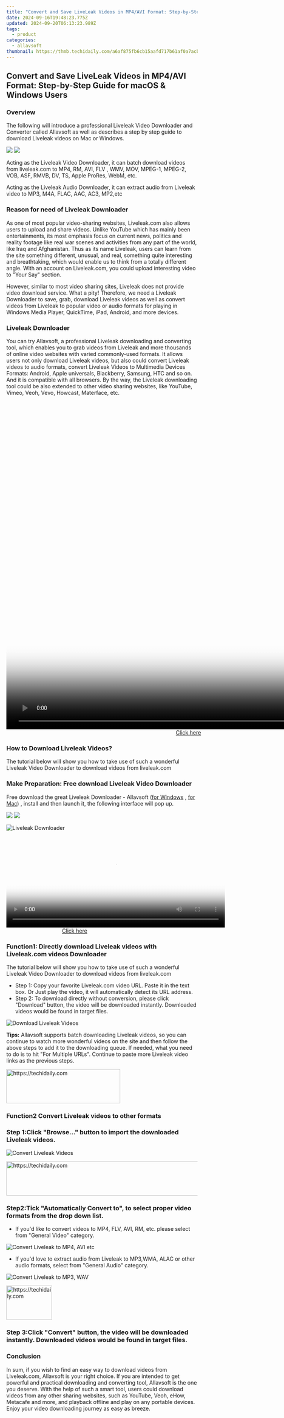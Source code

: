 ```yaml
---
title: "Convert and Save LiveLeak Videos in MP4/AVI Format: Step-by-Step Guide for macOS & Windows Users"
date: 2024-09-16T19:48:23.775Z
updated: 2024-09-20T06:13:23.989Z
tags:
  - product
categories:
  - allavsoft
thumbnail: https://thmb.techidaily.com/a6af875fb6cb15aafd717b61af0a7acb112fadf86579f433a8538feaaaa997ff.jpg
---
```


## Convert and Save LiveLeak Videos in MP4/AVI Format: Step-by-Step Guide for macOS & Windows Users

### Overview

The following will introduce a professional Liveleak Video Downloader and Converter called Allavsoft as well as describes a step by step guide to download Liveleak videos on Mac or Windows.

[![](https://www.allavsoft.com/how-to/../images/how-to/free-download-win.jpg)](https://tools.techidaily.com/allavsoft/products/) [![](https://www.allavsoft.com/how-to/../images/how-to/free-download-mac.jpg)](https://tools.techidaily.com/allavsoft/products/)

Acting as the Liveleak Video Downloader, it can batch download videos from liveleak.com to MP4, RM, AVI, FLV , WMV, MOV, MPEG-1, MPEG-2, VOB, ASF, RMVB, DV, TS, Apple ProRes, WebM, etc.

Acting as the Liveleak Audio Downloader, it can extract audio from Liveleak video to MP3, M4A, FLAC, AAC, AC3, MP2,etc

### Reason for need of Liveleak Downloader

As one of most popular video-sharing websites, Liveleak.com also allows users to upload and share videos. Unlike YouTube which has mainly been entertainments, its most emphasis focus on current news, politics and reality footage like real war scenes and activities from any part of the world, like Iraq and Afghanistan. Thus as its name Liveleak, users can learn from the site something different, unusual, and real, something quite interesting and breathtaking, which would enable us to think from a totally different angle. With an account on Liveleak.com, you could upload interesting video to "Your Say" section.

However, similar to most video sharing sites, Liveleak does not provide video download service. What a pity! Therefore, we need a Liveleak Downloader to save, grab, download Liveleak videos as well as convert videos from Liveleak to popular video or audio formats for playing in Windows Media Player, QuickTime, iPad, Android, and more devices.

### Liveleak Downloader

You can try Allavsoft, a professional Liveleak downloading and converting tool, which enables you to grab videos from Liveleak and more thousands of online video websites with varied commonly-used formats. It allows users not only download Liveleak videos, but also could convert Liveleak videos to audio formats, convert Liveleak Videos to Multimedia Devices Formats: Android, Apple universals, Blackberry, Samsung, HTC and so on. And it is compatible with all browsers. By the way, the Liveleak downloading tool could be also extended to other video sharing websites, like YouTube, Vimeo, Veoh, Vevo, Howcast, Materface, etc.

<!-- affiliate ads begin -->
<span id="701707">
					<video width="1536" height="864" style="cursor:pointer"
           poster="//a.impactradius-go.com/display-clicktoplayimage/701707.png"
           onclick="if(!this.playClicked){this.play();this.setAttribute('controls',true);this.playClicked=true;}">
	   <source src="//a.impactradius-go.com/display-ad/7443-701707">
	   <img src="//a.impactradius-go.com/display-clicktoplayimage/701707.png" style="border: none; height: 100%; width: 100%; object-fit: contain">
	</video>
	<div style="width:960px;text-align:center"><a href="javascript:window.open(decodeURIComponent('https%3A%2F%2Fappsumo.8odi.net%2Fc%2F5597632%2F701707%2F7443'), '_blank');void(0);">Click here</a></div>
</span>
<img height="0" width="0" src="https://imp.pxf.io/i/5597632/701707/7443" style="position:absolute;visibility:hidden;" border="0" />
<!-- affiliate ads end -->

### How to Download Liveleak Videos?

The tutorial below will show you how to take use of such a wonderful Liveleak Video Downloader to download videos from liveleak.com

### Make Preparation: Free download Liveleak Video Downloader

Free download the great Liveleak Downloader - Allavsoft ([for Windows](https://tools.techidaily.com/allavsoft/products/) , [for Mac](https://tools.techidaily.com/allavsoft/products/)) , install and then launch it, the following interface will pop up.

[![](https://www.allavsoft.com/how-to/../images/how-to/free-download-win.jpg)](https://tools.techidaily.com/allavsoft/products/) [![](https://www.allavsoft.com/how-to/../images/how-to/free-download-mac.jpg)](https://tools.techidaily.com/allavsoft/products/)

![Liveleak Downloader](https://www.allavsoft.com/how-to/../images/allavsoft/screen-shot-600.jpg)

<!-- affiliate ads begin -->
<span id="1982457">
					<video width="576" height="240" style="cursor:pointer"
           poster="//a.impactradius-go.com/display-clicktoplayimage/1982457.png"
           onclick="if(!this.playClicked){this.play();this.setAttribute('controls',true);this.playClicked=true;}">
	   <source src="//a.impactradius-go.com/display-ad/22993-1982457">
	   <img src="//a.impactradius-go.com/display-clicktoplayimage/1982457.png" style="border: none; height: 100%; width: 100%; object-fit: contain">
	</video>
	<div style="width:360px;text-align:center"><a href="javascript:window.open(decodeURIComponent('https%3A%2F%2Fhomestyler.sjv.io%2Fc%2F5597632%2F1982457%2F22993'), '_blank');void(0);">Click here</a></div>
</span>
<img height="0" width="0" src="https://imp.pxf.io/i/5597632/1982457/22993" style="position:absolute;visibility:hidden;" border="0" />
<!-- affiliate ads end -->

### Function1: Directly download Liveleak videos with Liveleak.com videos Downloader

The tutorial below will show you how to take use of such a wonderful Liveleak Video Downloader to download videos from liveleak.com

* Step 1: Copy your favorite Liveleak.com video URL. Paste it in the text box. Or Just play the video, it will automatically detect its URL address.
* Step 2: To download directly without conversion, please click "Download" button, the video will be downloaded instantly. Downloaded videos would be found in target files.

![Download Liveleak Videos](https://www.allavsoft.com/how-to/../images/how-to/liveleak-downloader/download-liveleak-videos.jpg)

**Tips:** Allavsoft supports batch downloading Liveleak videos, so you can continue to watch more wonderful videos on the site and then follow the above steps to add it to the downloading queue. If needed, what you need to do is to hit "For Multiple URLs". Continue to paste more Liveleak video links as the previous steps.

<!-- affiliate ads begin -->
<a href="https://aligracehair.sjv.io/c/5597632/1997717/19272" target="_top" id="1997717">
  <img src="//a.impactradius-go.com/display-ad/19272-1997717" border="0" alt="https://techidaily.com" width="300" height="90"/>
</a>
<img height="0" width="0" src="https://aligracehair.sjv.io/i/5597632/1997717/19272" style="position:absolute;visibility:hidden;" border="0" />
<!-- affiliate ads end -->

### Function2 Convert Liveleak videos to other formats

### Step 1:Click "Browse..." button to import the downloaded Liveleak videos.

![Convert Liveleak Videos](https://www.allavsoft.com/how-to/../images/how-to/liveleak-downloader/convert-liveleak-videos.jpg)

<!-- affiliate ads begin -->
<a href="https://ephamedtechinc.pxf.io/c/5597632/2136619/26400" target="_top" id="2136619">
  <img src="//a.impactradius-go.com/display-ad/26400-2136619" border="0" alt="https://techidaily.com" width="728" height="90"/>
</a>
<img height="0" width="0" src="https://ephamedtechinc.pxf.io/i/5597632/2136619/26400" style="position:absolute;visibility:hidden;" border="0" />
<!-- affiliate ads end -->

### Step2:Tick "Automatically Convert to", to select proper video formats from the drop down list.

* If you'd like to convert videos to MP4, FLV, AVI, RM, etc. please select from "General Video" category.

![Convert Liveleak to MP4, AVI etc](https://www.allavsoft.com/how-to/../images/how-to/liveleak-downloader/convert-liveleak-to-mp4-avi.jpg)

* If you'd love to extract audio from Liveleak to MP3,WMA, ALAC or other audio formats, select from "General Audio" category.

![Convert Liveleak to MP3, WAV](https://www.allavsoft.com/how-to/../images/how-to/liveleak-downloader/liveleak-to-mp3-wav.jpg)

<!-- affiliate ads begin -->
<a href="https://bluetties.sjv.io/c/5597632/2141688/17094" target="_top" id="2141688">
  <img src="//a.impactradius-go.com/display-ad/17094-2141688" border="0" alt="https://techidaily.com" width="120" height="90"/>
</a>
<img height="0" width="0" src="https://bluetties.sjv.io/i/5597632/2141688/17094" style="position:absolute;visibility:hidden;" border="0" />
<!-- affiliate ads end -->

### Step 3:Click "Convert" button, the video will be downloaded instantly. Downloaded videos would be found in target files.

### Conclusion

In sum, if you wish to find an easy way to download videos from Liveleak.com, Allavsoft is your right choice. If you are intended to get powerful and practical downloading and converting tool, Allavsoft is the one you deserve. With the help of such a smart tool, users could download videos from any other sharing websites, such as YouTube, Veoh, eHow, Metacafe and more, and playback offline and play on any portable devices. Enjoy your video downloading journey as easy as breeze.

<ins class="adsbygoogle"
     style="display:block"
     data-ad-format="autorelaxed"
     data-ad-client="ca-pub-7571918770474297"
     data-ad-slot="1223367746"></ins>

<ins class="adsbygoogle"
     style="display:block"
     data-ad-client="ca-pub-7571918770474297"
     data-ad-slot="8358498916"
     data-ad-format="auto"
     data-full-width-responsive="true"></ins>
